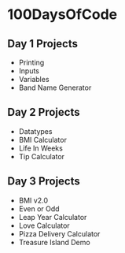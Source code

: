 # 100DaysOfCode
 ## Day 1 Projects
 * Printing
 * Inputs
 * Variables
 * Band Name Generator

 ## Day 2 Projects
 * Datatypes
 * BMI Calculator
 * Life In Weeks
 * Tip Calculator

 ## Day 3 Projects
 * BMI v2.0
 * Even or Odd
 * Leap Year Calculator
 * Love Calculator
 * Pizza Delivery Calculator
 * Treasure Island Demo
